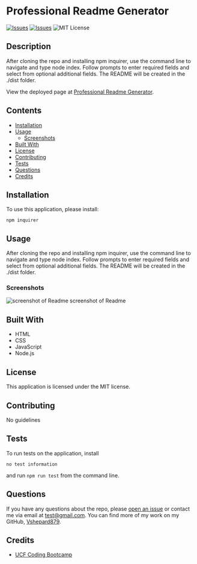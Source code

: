 # Professional Readme Generator
[![Issues](https://img.shields.io/github/issues/Vshepard879/Professional-README-Generator)](https://github.com/Vshepard879/Professional-README-Generator/issues) [![Issues](https://img.shields.io/github/contributors/Vshepard879/Professional-README-Generator)](https://github.com/Vshepard879/Professional-README-Generator/graphs/contributors) ![MIT License](https://img.shields.io/badge/license-MIT-blue)

## Description
After cloning the repo and installing npm inquirer, use the command line to navigate and type node index. Follow prompts to enter required fields and select from optional additional fields. The README will be created in the ./dist folder.
          
View the deployed page at [Professional Readme Generator](https://github.com/Vshepard879/Professional-README-Generator).
## Contents
* [Installation](#installation)
* [Usage](#usage)
   * [Screenshots](#screenshots)
* [Built With](#built-with)
* [License](#license)
* [Contributing](#contributing)
* [Tests](#tests)
* [Questions](#questions)
* [Credits](#credits)

## Installation
To use this application, please install: 
```
npm inquirer
```
  
## Usage
After cloning the repo and installing npm inquirer, use the command line to navigate and type node index. Follow prompts to enter required fields and select from optional additional fields. The README will be created in the ./dist folder. 
  
### Screenshots
![screenshot of Readme](./dist/images)
screenshot of Readme

## Built With

* HTML
* CSS
* JavaScript
* Node.js
  
## License
This application is licensed under the MIT license.
  
## Contributing
No guidelines
  
## Tests
To run tests on the application, install
```
no test information
```
and run `npm run test` from the command line.
  
## Questions
If you have any questions about the repo, please [open an issue](https://github.com/Vshepard879/Professional-README-Generator/issues) or contact me via email at test@gmail.com. You can find more of my work on my GitHub, [Vshepard879](https://github.com/Vshepard879/).
  
## Credits
* [UCF Coding Bootcamp](https://github.com/coding-boot-camp/potential-enigma)

  
